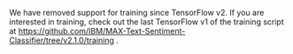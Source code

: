We have removed support for training since TensorFlow v2. If you are interested in training, check out the last TensorFlow v1 of the training script at https://github.com/IBM/MAX-Text-Sentiment-Classifier/tree/v2.1.0/training .
